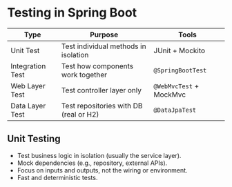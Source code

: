 # Testing in Spring Boot

| Type             | Purpose                                | Tools                   |
| ---------------- | -------------------------------------- | ----------------------- |
| Unit Test        | Test individual methods in isolation   | JUnit + Mockito         |
| Integration Test | Test how components work together      | `@SpringBootTest`       |
| Web Layer Test   | Test controller layer only             | `@WebMvcTest` + MockMvc |
| Data Layer Test  | Test repositories with DB (real or H2) | `@DataJpaTest`          |


## Unit Testing
 - Test business logic in isolation (usually the service layer).
 - Mock dependencies (e.g., repository, external APIs).
 - Focus on inputs and outputs, not the wiring or environment.
 - Fast and deterministic tests.